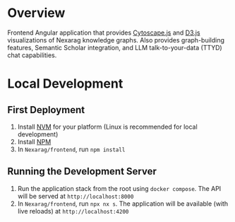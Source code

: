 # Overview 
Frontend Angular application that provides [Cytoscape.js](https://js.cytoscape.org/) and [D3.js](https://d3js.org/) visualizations of Nexarag knowledge graphs. Also provides graph-building features, Semantic Scholar integration, and LLM talk-to-your-data (TTYD) chat capabilities.

# Local Development
## First Deployment
1. Install [NVM](https://github.com/nvm-sh/nvm) for your platform (Linux is recommended for local development)
2. Install [NPM](https://docs.npmjs.com/downloading-and-installing-node-js-and-npm)
3. In `Nexarag/frontend`, run `npm install`

## Running the Development Server
1. Run the application stack from the root using `docker compose`. The API will be served at `http://localhost:8000`
2. In `Nexarag/frontend`, run `npx nx s`. The application will be available (with live reloads) at `http://localhost:4200`
